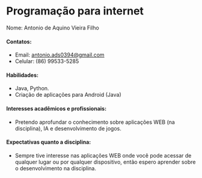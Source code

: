 # Programação para internet

Nome: Antonio de Aquino Vieira Filho

#### Contatos:

* Email: antonio.ads0394@gmail.com
* Celular: (86) 99533-5285

#### Habilidades:

* Java, Python.
* Criação de aplicações para Android (Java)

#### Interesses acadêmicos e profissionais:

* Pretendo aprofundar o conhecimento sobre aplicações WEB (na disciplina), IA e desenvolvimento de jogos.

#### Expectativas quanto a disciplina:

* Sempre tive interesse nas aplicações WEB onde você pode acessar de qualquer lugar ou por qualquer dispositivo, então espero aprender sobre o desenvolvimento na disciplina.
